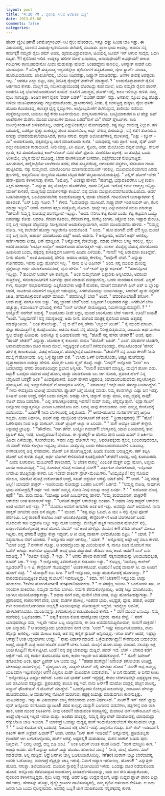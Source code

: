 ```yaml
---
layout: post
title: "4:20 PM ; ರೈಲಿನಲ್ಲಿ ಸಿಗುವ ಅರೆಕಾಲಿಕ ಮಿತ್ರ"
date: 2013-03-08
comments: false
categories: 
---
```



ಫೋರ್ ಟ್ವೆಂಟಿ pm!! ಶಿವಮೊಗ್ಗಇಂಟರ್-ಸಿಟಿ ರೈಲು ಹೊರಡಲು, ಇನ್ನೂ ಹತ್ತು ನಿಮಿಷ ಬಾಕಿ ಇತ್ತು.  ಈ ವಿರಾಮದಲ್ಲಿ, ಬಾಂಬಿನ ವಿಯರ್ಡ್ಕಲ್ಪನೆಯೊಂದು ತಲೆಯಲ್ಲಿ ಮೂಡಿತು.  ಪ್ರಾಣ ಭಯ ಅಂತಲ್ಲ.  ಆದರೂ ನನ್ನ ಕರ್ಮಕ್ಕೆ!! ನಮ್ಮದೇ ರೈಲು ಡಮ್ ಅಂದು,  ಹೃದಯವಿದ್ರಾವಕವಾಗಿ, ಟಿವಿಯಲ್ಲಿ ಜೂಮ್ ಇನ್ ಆಗುವ ಸುದೈವ, ಒದಗಿ ಬಿಟ್ಟರೆ. ?!!  ರೈಲಿನಿಂದ ಇಳಿದೆ.                ಉದ್ದಕ್ಕೂ ಹಳಿಗಳ ಮೇಲೆ ಏನಾದರೂ, ಅನಾಮಧೇಯ!! ಅವಿಧೇಯ!! ಚೀಲದ ಗಂಟುಗಳು ಕಾಣಬಹುದೇನೋ ಎಂದು ಹುಡುಕುತ್ತಾ ಹೋದೆ.   ಅಂತಹದ್ದೇನು ಕಾಣಲಿಲ್ಲ.  ಅಕಸ್ಮಾತ್ ಕಂಡರೆ ಏನು ಮಾಡುವುದು. ? ಏನಿಲ್ಲ!! ಸುತ್ತಮುತ್ತ ಇದ್ದವರೆನ್ನೆಲ್ಲಾ ರೈಲಿನೊಳಗೆ ಹತ್ತಿಸಿಕೊಂಡು, ರೈಲು ಸ್ಟಾರ್ಟ್ ಮಾಡಿಸಿ, ಹೊರಟುಬಿಡೋದು.                ಖಾಲಿಜಾಗದಲ್ಲಿ, ಬಾಂಬು ಸಿಡಿದರೆಷ್ಟು, ಡಿಫ್ಯೂಸ್ ಮಾಡಿದರೆಷ್ಟು. ಜನಗಳ ಜೀವಕ್ಕೆ ಆಪತ್ತಂತು ಇಲ್ಲ.   ' ಆದರೂ ಎಲ್ಲಾ ಬಿಟ್ಟು, ನಮ್ಮ ಶಿಮೊಗ್ಗ ರೈಲನ್ನೇಕೆ ಟಾರ್ಗೆಟ್ ಮಾಡ್ತಾರೆ. ? ' ಅಂದುಕೊಳ್ಳುವಾಗಲೇ ರೈಲಿನ ಆರ್ತನಾದ ಕೇಳಿತು.   ಮೆಲ್ಲಗೆ ಮೈ ನಲುಗಿಸುತ್ತಾಮುಂದಕ್ಕೆ ಹೊರಟದ್ದು ಕಂಡ ಮೇಲೆ, ಅದು ನಮ್ಮದೇ ರೈಲಿನ ಹಾರನ್, ಅಂತೆಣಿಸಿ ಸಿಕ್ಕ ಭೋಗಿಯೊಂದರೊಳಗೆ ತೂರಿದೆ.             ಬಿಸಿಲಿಗೆ ವಿರುದ್ಧದ, ಡೋರ್-ನಲ್ಲಿ, ಕಾಲು ಇಳಿಬಿಟ್ಟು ಕುಳಿತೆ.    ನಮ್ಮ ರೈಲು ಸಾಗುತ್ತಿತ್ತು.  ಅಂಡಿನ ಕೆಳಗೆ ರೈಲಿನ 'ದಡಕ್ ಬಡಕ್' 'ದಬಡಕ್ ದಡಕ್' ಸದ್ದು.    ಆಗತಾನೆ, ಸ್ಕೂಲು ಬಿಟ್ಟ ಹೊತ್ತು.  ಬಿಳಿಯ ಯೂನಿಫಾರಂಗಳನ್ನು ಗಬ್ಬುಮಾಡಿಕೊಂಡು, ಕ್ರಾಸಿಂಗುಗಳಲ್ಲಿ ನಿಂತು, ಕೈ ಬೀಸುತ್ತಿದ್ದ ಮಕ್ಕಳು.            ರೈಲು ಹಳಿಗೇ ಹೊಂದಿ ಕೊಂಡಂತಿದ್ದ, ಕಲಾತ್ಮಕ ಧೈನ್ಯ ಸ್ಲಮ್ಮುಗಳು.  ಅಲ್ಲೊಬ್ಬಮೇಕೆಗೆ ತಲೆಗುದ್ದುವ, ತಾಲೀಮು ನಡೆಸುವ.   ಮತ್ತೆನಾಲ್ಕುಜನರ, ಬಯಲು ಕಟ್ಟೆ ಕೇರಂ ಟೂರ್ನಮೆಂಟು.   ಬೀಳ್ವಸೂರುಗಳಿಗೂ, ಬುಟ್ಟಿಯಾಕಾರದ ಡಿ ಟಿ ಹೆಚ್ಚು ಡಿಷ್ ಆಂಟೆನಾಗಳ ಮೆರಗು.            ಮುರಿದ ಬಾಗಿಲುಗಳ ಮೇಲೂ ಬರೆದ"ನಾಳೆ ಬಾ" ನೇಮ್ ಪ್ಲೇಟುಗಳು.   ಉರಿ ಬಿಸಿಲಲ್ಲಿಸಂಡಾಸಿಗೆ ಕುಳಿತವನೊಬ್ಬ,  ಅರ್ಧಕ್ಕೆ ಎದ್ದುನಿಂತುರೈಲು ಹೋಗುವುದನ್ನೇ,  ಕಷ್ಟ ಪಟ್ಟು ಕಾಯುತ್ತ ನಿಲ್ಲುವ.  ಹಳಿ ಬದಿಯಲ್ಲಿ, ಏತಕ್ಕೋ ಸ್ಕೆಚ್ಚು ಹಾಕುತ್ತಿದ್ದ ಪುಂಡ ಹುಡುಗನೊಬ್ಬ ಅರ್ಧ ಸೇದಿದ್ದ ಬೀಡಿಯನ್ನು, ನನ್ನ ಕಡೆಗೆ ತೋರಿಸುವ.            ನಗುತ್ತಾ ಬೇಡವೆಂದುತಲೆಯಾಡಿಸಿದರೆ, ತಾನೂ ನಗುವ.    ನನ್ನದೇ ಆಲೋಚನೆಗಳಲ್ಲಿ ಮುಳುಗಿದ್ದೆ.  "ಏಕ್ಸು - ಕ್ಯೂಸ್ - ಮಿ" ಅಂದುಕೊಂಡು, ಪಕ್ಕದಲ್ಲೊಬ್ಬ ಜಾಗ ಮಾಡಿಕೊಂಡು ಕುಳಿತ.   ' ಯಾವುದಪ್ಪ ಇದು ಪ್ರಾಣಿ' ಅಂತ, ಸೈಡ್ ವೀವ್ ನಲ್ಲೇ ನಖಶಿಕಾಂತ ಗುರಾಯಿಸಿದೆ.             ನೀಲಿ ಜೀನ್ಸು, ಟೀ-ಷರ್ಟು, ಸ್ವೆಟರು, ಅದರ ಮೇಲೊಂದು ದಪ್ಪನೆ ಜಾಕೆಟ್ಟು.  ರೇಬನ್ ಗ್ಲಾಸು, ಕಿವಿ ತುಂಬಿಕೊಂಡಿದ್ದ ಕಾಲ್-ಸೆಂಟರ್ ನವರ ಹೆಡ್ ಫೋನು.   ಸಂಜೆಬಿಸಿಲ ಝಳಕ್ಕೆ. ನಾ ತೊಟ್ಟಿದ್ದ ಒಂದು ಅಂಗಿಯೇ, ಬೆನ್ನಿನ ಮೇಲೆ ಮೂಡಿದ್ದ.  ಬೆವರ ಹನಿಗಳೊಂದಿಗೆ ಲೀನವಾಗಿ, ಬಿಚ್ಚೆಸೆಯುಂತೆ ರೋಧಿಸುತ್ತಿದೆ.             ಹೀಗಿರುವಾಗ, ಹಣ್ಣಿಗಿಟ್ಟಿರೋ ಬಾಳೆಕಾಯಿ ತರಹ, ದೇಹ ಸುತ್ತಿವರೆದಿದ್ದ, ಆಗಂತುಕನ ವಸ್ತ್ರಗಳು, ಸಹಜವಾಗಿ ಗಾಬರಿ ಹುಟ್ಟಿಸಿದವು.  ನಕ್ಕು ಸುಮ್ಮನಾದೆ.   ಯಾರೊಂದಿಗೂ ಮಾತನಾಡುವಮೂಡ್ ಇರಲಿಲ್ಲ.   ಮುಖಾಮುಖಿಯಾಗುವ ಎರಡು ಕ್ಷಣಗಳಲ್ಲಿ, ಆಪ್ತವೆನಿಸುವ ನುಣ್ಣನೆಯ ದೂರದ ಬೆಟ್ಟದ ಕಡೆಗೆ ತನ್ಮಯನಾಗಿನೋಡುತ್ತಿದ್ದೆ.                 " ಎಲ್ಲಿಗ್ ಹೋಗ್-ಬೇಕು " ಹೆಡ್-ಫೋನು ಕೆಳಗಿಳಿಸುತ್ತಾ ಕೇಳಿದ.   "ಶಿಮೊಗ್ಗ. " ಅಂತಷ್ಟೇ ಹೇಳಿದೆ.  "ಹಂಗಾದ್ರೆ, ಭದ್ರಾವತಿವರೆಗೂ ಒಳ್ಳೆ ಕಂಪನಿ ಸಿಕ್ಕಿದ ಹಂಗಾಯ್ತು. " ಎನ್ನುತ್ತಾ ತನ್ನ ಮೊಬೈಲು ಹೊರಗೆಳೆದು, ಹಾಡು ನಿಲ್ಲಿಸಿದ.             ಇದೊಳ್ಳೆ ಕರ್ಮ ಆಯ್ತಲ್ಲ ಅನ್ನಿಸ್ತು.  ಮಾತಿಗೆ ಕುಳಿತರೆ, ಮುತ್ತಿನಂಥ ಮಾತುಗಳಿಗಷ್ಟೇ ಕಾಯದೆ, ಸಪ್ಪೆ ಮಾತು ಮುಪ್ಪಾಗುವವರೆಗೂಹರಟಬಹುದು.   ಆದರೆ ಒಂಟಿಯಾಗಿದ್ದಾಗ, ಒಂಟಿಯಾಗಿರಬೇಕು ಅಂದುಕೊಂಡಿದ್ದಾಗ, ಮಾತು ಬೇಡಿದರೆ. ಗಂಟಲೊಳಗೆ ಬಲಾತ್ಕಾರವಾಗಿ ಕೈ ಹಾಕಿದಂತೆ.        "ಏನ್ ಓದ್ತಾ ಇದೀರ. ? "  ಕೇಳಿದ.     "ಓದೋದೆಲ್ಲಾ ಮುಗಿದಿದೆ.  ಸಾಫ್ಟು ವೇರ್ ಇಂಜಿನಿಯರ್ ಆಗಿ, ಕೆಲಸ ಮಾಡ್ತಾ ಇದ್ದೀನಿ" ಅಂದೆ.   ಹಾಗಂದ ತಕ್ಷಣ ಮತ್ತೊಮ್ಮೆ ನೋಡಿದ.  ಛಾನ್ಸೇ ಇಲ್ಲ ಎನ್ನುವವನಂತೆ ಮುಖ ಮಾಡುತ್ತಾ "ಹೌದಾ!! ನಿಮ್ಮನ್ನ ನೋಡುದ್ರೆ ಹಂಗನ್ಸೋದೆ ಇಲ್ವಲ್ಲಾ. "ಅಂದ.            ನನಗೂ ಕೆಟ್ಟ ಕೋಪ ಬಂತು.  ಕೆಟ್ಟ ಕೆಟ್ಟದಾಗಿ ಬಯ್ದು ಬಿಡುವಷ್ಟು ಕೋಪ.  ಆದರೂ.   ಕೆದರಿದ ಕೂದಲು, ಕೆರೆಯದ ಗಡ್ಡ, ಕಂಗೆಟ್ಟ ಕಂಗಳು, ಕಿತ್ತೋದ ಕಂಠ.   ಇಷ್ಟಾದ ಮೇಲೂ, ನನ್ನ ಬಗ್ಗೆ ಇದಕ್ಕಿಂತ ಹೆಚ್ಚಿನದನ್ನು ನಿರೀಕ್ಷಿಸಲಾರೆ ಅಂದುಕೊಳ್ಳುವಾಗಲೇ, ಅವನೇ ಮುಂದುವರೆದು ಹೇಳಿದ.  -          "ನಿಮ್ಮನ್ನ ನೋಡಿ, ಇನ್ನ ಕಾಲೇಜಿಗೆ ಹೋಗ್ತಾ ಇದ್ದೀರೇನೊ ಅಂದುಕೊಂಡೆ. " ಅಂದ.   " ಹೋ ಹಂಗಾ!! ಛೇ!! ಛೆ!! ಸ್ವಲ್ಪ ಮುಂಚೆ ನನ್ನ ಬಗ್ಗೆ ನಾನೇ, ಅಪಾರ್ಥ ಮಾಡಿಕೊಂಡು ಬಿಟ್ಟೆ" ಅಂದೆ.    ಅದೇನು. ? ಅನ್ನೋದು, ಅವನಿಗೆ ಅರ್ಥ ಆಗಲಿಲ್ಲ.            ಕರ್ಟೆಸಿಗಾದರು ನೀವೂ, ಏನ್ ಮಾಡ್ತಿದಿರ. ?   ಅನ್ನೋದನ್ನ ಕೇಳಬೇಕಿತ್ತು.   ಮಾತು ಬೆಳೆಸಲು ಆಸಕ್ತಿ ಇರಲಿಲ್ಲ.   ರೈಲು ಅದರ ಪಾಡಿಗದು 'ಲಬ್ಬೋ ಲಬ್ಬೋ' ಅಂದುಕೊಂಡು ಹೋಗುತ್ತಲೇ ಇತ್ತು.   ಬುರ್ಕಾ ತೊಟ್ಟಿದ್ದ ವಯಸ್ಕ ಹೆಂಗಸೊಂದು ಹಿಂದಿನಿಂದ ಬಂದು, ಪಕ್ಕದಲ್ಲಿ ಕುಳಿತಿದ್ದವನ ಜರ್ಕೀನು ಹಿಡಿದು ಎಳೆಯಿತು.   " ನಾನು!! ಇಲ್ಲಿ ಆರಾಮಾಗಿ ಕೂತಿದ್ದೇನೆ.  ನೀನು ಹೋಗು " ಅಂತ ಹಿಂದಿಯಲ್ಲಿ ಹೇಳಿದ.   ಆದರೂ ಆವಮ್ಮ ಕೇಳಲಿಲ್ಲ.   "ಆವೋ!! ಬೇಟೆ.  "   ಎನ್ನುತ್ತಾ ಗೋಗರೆದರು.   ಇವನು ಎದ್ದು ಹೋಗಲೇ ಇಲ್ಲ.   " ನಾನು ಐ ಟಿ ಆಫೀಸರ್ " ಅಂದ.            ನನ್ನ ಮುಖದ ಮೇಲಿದ್ದ ಪ್ರಶ್ನೆಯನ್ನು ಅರ್ಥ ಮಾಡಿಕೊಂಡವನಂತೆ, ಪುನಃ ಹೇಳಿದ  " ಇನ್-ಕಮ್ ಟ್ಯಾಕ್ಸು ಆಫೀಸರ್. "  "ಹಂಗನ್ಸೋದೆ ಇಲ್ವಲ್ಲಾ. ? ತುಂಬಾನೆ ಸಿಂಪಲ್ ಆಗಿ ಕಾಣಿಸ್ತೀರಿ.  " ಅಂತ ಸುಮ್ಮನೆಜಾಕ್ ಎತ್ತಬೇಕು ಅನ್ನಿಸಿದರೂ, ಅದರಿಂದ ಸುತ್ತಿಕೊಳ್ವ, ಸಮಜಾಯಿಷಿಗಳಿಗೆ ಕಿವಿಗಳನ್ನು ಧಾನ ಮಾಡುವ ಮನಸ್ಸಾಗಲಿಲ್ಲ.            ಒಂದು ಮಂದಹಾಸ ಬೀರಿದೆ.     ಫಿಲ್ಲರ್ ಗಳು, ಸುಧೀರ್ಘ ಸಂಭಾಷಣೆಯನ್ನು ಎತ್ತಿಕೊಡಬೇಕು ಅಷ್ಟೇ!! ಹೊರತು, ಮಾತಿಗೆ ಮಾತುಗಳೇ ಫಿಲ್ ಅಪ್ ದಿ ಬ್ಲಾಂಕ್ಸು ಆದರೆ, ನಾಟಕೀಯ ನುಡಿಗಳಿಗೆ ಅಸ್ತಿತ್ವವೇ ಇರುವುದಿಲ್ಲ.         ಸಿಗರೇಟೊಂದನ್ನು ಬಾಯಿಗಿಡುತ್ತಾ, ಸಿಗರೇಟ್ ಪ್ಯಾಕು ನನ್ನೆಡೆಗೆ ಚಾಚಿ, ತೆಗೆದುಕೊಳ್ಳುವಂತೆ ಆಫರ್ ಮಾಡಿದ.   " ಪರವಾಗಿಲ್ಲ!! ಬೇಡ " ಅಂದೆ.   " ಹೆದರಿಕೋಬೇಡಿ!! ತಗೋಳಿ. "  ಅಂದ ಮತ್ತೆ.   ನನಗೂ ಉರಿ ಬಿತ್ತು.  "ನನ್ನ ಬ್ರಾಂಡ್ ಬೇರೆ"ಅಂದೆ.         ಬಡ್ಡಿಮಗ!! ಅಧಿಕಾರದ ಗತ್ತು.   ಸಿಗರೇಟಿಗೆ ಬೆಂಕಿ ಹಚ್ಚುತ್ತಾ, ಕಮಾಂಡಿಂಗ್ ಧನಿಯಲ್ಲಿ ಕೇಳಿದ  "ನಾನ್ ಸಿಗರೇಟ್ ಸೇದೋದ್ರಿಂದ, ನಿಮಗೇನಾದ್ರುಸಮಸ್ಯೇ!!. ? " " ಅಯ್ಯೋ!! ನನಗೇನ್ ಸಮಸ್ಯೆ. ? ಊದೋರು ನೀವೇ ಆದ್ರು, ಮುಂದೆ ಬಾರಿಸೋರು ಬೇರೆ ಇರ್ತಾರೆ.  ಊದಿ!! ಊದಿ!! "ಅಂದೆ.         "ಬಡ್ಡಿಮಗನೆ!! ನನ್ನ ಸಮಸ್ಯೆಅಂದ್ರೆ, ಅದು ನೀನೆ.  ಹಾಗಂದ ಮಾತ್ರಕ್ಕೆ ರೈಲಿನಿಂದ ಜಿಗಿದು ಆತ್ಮಹತ್ಯೆ ಮಾಡ್ಕೋತೀಯ. " ಅಂತ ಕೇಳಬೇಕಿತ್ತು.     " ಬೈ ದ ವೆ!! ನನ್ನ ಹೆಸರು 'ಅಬ್ದುಲ್ ಖದಿರ್'. " ಕೈ ಮುಂದೆ ಮಾಡಿದ.   ಹಲ್ಲು ಕಿರಿಯುತ್ತಾ!! ಕೈ ಕೊಟ್ಟೆನಾದರೂ,      ಆತನೂ ಕೂಡ.  ನನ್ನ ಹೆಸರನ್ನು ನಿರೀಕ್ಷಿಸುತ್ತಿರುವನು, ಎಂಬುದು ಅರ್ಥವಾಗಲು ಸ್ವಲ್ಪ ಹೊತ್ತೇ ಹಿಡಿಯಿತು.     ಅವನಿನ್ನೂ ಕೈ ಹಿಡಿದುಕೊಂಡೇ ಇದ್ದ.   "ಹೋ!! ನನ್ನ ಹೆಸರು ಚೇತನ್!!" ಅಂದೆ.   ಪುನಃ.  "ಹಾಯ್ ಚೇತನ್" ಎನ್ನುತ್ತಾ. ಜೋರಾಗಿ ಕೈ ಕುಲುಕಿದ.        ನಾನೂ "ಹಲೋ!! ಖದಿರ್. "   ಎಂದೆ.   ಮಾತುಗಳ ಜೊತೆಗೇ, ಅನಾಮಧೇಯರಾಗಿ ದೂರ ಸಾಗಿದ ಮೇಲೆ, ಇದ್ದಕ್ಕಿದ್ದಂತೆ ಏನೋ!! ಕಳೆದುಕೊಂಡದ್ದು, ನೆನಪಿಸಿಕೊಂಡಂತೆ 'ಹೆಸರು' ಹೇಳಿ ಕೈ ಕುಲುಕುವುದು, ವಿಚಿತ್ರ ಅನಿಸುತ್ತದೆ.   ಹೆಸರಲ್ಲೇನೈತೆ ಬದನೇಕಾಯಿ.           "ಚೇತನ್!! ನನ್ನ ಮಾತು ಕೇಳು!! ನೀನು ದುಬೈ ಗೆ ಹೋಗಿಬಿಡು.   ಅಲ್ಲಿ ಒಳ್ಳೆ ಫ್ಯೂಚರ್ ಐತೆ.  " ಉಸಿರು ಒಳಗೆ ಎಳೆದುಕೊಂಡು, ಅಷ್ಟೂ ಹೊಗೆಯನ್ನು ವೃತ್ತಾಕಾರವಾಗಿ ಬಿಡುತ್ತಾ ಹೇಳಿದ.   ಸುಮ್ಮನೇ ಒಂದು ಸ್ಮೈಲ್ ಕೊಟ್ಟೆ.  ಅಷ್ಟೇ.  'ನೀವು!!' ಅನ್ನೋದು 'ನೀನು' ಆಗಿ ಬದಲಾದದ್ದು ಹೆಸರು ಹಂಚಿಕೊಂಡಿದ್ದರ ಪ್ರಭಾವ ಅನ್ನಿಸಿತು.    "ನಾನು!! ತಮಾಷೆಗೆ ಮಾಡ್ತಿಲ್ಲ.  ದುಬೈಗೆ ಹೋಗಿ ಬಿಡು.        ಜಸ್ಟು!! ಒಂದೈದು ವರ್ಷದ ಮಟ್ಗೆ ಹೋಗಿ, ದುಡ್ಡು ಮಾಡಿಕೊಂಡು ಬಾ.   ಆಗ ನೋಡು, ಪ್ರಪಂಚ ಹೆಂಗ್ ನಿನ್ನ ಬೆನ್ನಹಿಂದೆ ಬರತ್ತೆ!! ಅಂತ "   ಹಿಂದಕ್ಕೆತಿರುಗಿದೆ. ಖದಿರ್ ಹೇಳಿದ ಆಪ್ರಪಂಚ, ಯಾವುದಿರಬಹುದೆಂದು ಕಲ್ಪಿಸಿಕೊಳ್ಳಲು ಪ್ರಯತ್ನಿಸಿದೆ.      ನನ್ನ ಇಮ್ಯಾಜಿನೇಷನ್ ಗೆ ಯಾವುದೂ ಸಿಗಲಿಲ್ಲ.    " ಪರವಾಗಿಲ್ಲ!! ಇಲ್ಲೇ ನಾನು ಈಗಹ್ಯಾಪಿಯಾಗಿದ್ದೇನೆ.  "   " ನೀನು ಈವತ್ತಿಂದು ಯೋಚ್ನೆ ಮಾಡಬೇಡ. ಫ್ಯೂಚರ್ ಬಗ್ಗೆ ಯೋಚ್ನೆ ಮಾಡು.   ನಿಮ್ಮ ಕೆಲಸಗಳೆಲ್ಲಾ ಎಷ್ಟು ದಿನ ಇರತ್ತೆ.  ರಿಸಿಷನ್ ಬಂತು ಅಂದ್ರೆ, ರಸ್ತೆಗೆ ಬಂದು ಬೀಳ್ತೀರ.        ಆದಷ್ಟು ಬೇಗ, ಚನ್ನಾಗ್ ದುಡ್ಡು ಮಾಡಿ, ನಮ್ಮ ಲೈಫನ್ನ ನಾವು!! ಸೆಟಲ್ ಮಾಡಿ ಬಿಡಬೇಕು.  "  ಎಲ್ಲಿ ತಗಲಾಕ್ಕೋಂಡನಪ್ಪ ಇವನು!! ಸುಮ್ ಸುಮ್ನೆ, ಟೆನ್ಷನ್ಕೊಡ್ತಾನೆ.   'ಲೈಫು ಸೆಟಲ್' ಅನ್ನೋದು ಅಧ್ಯಾತ್ಮವನ್ನೂ ಮೀರಿದ ಒಂದುಜೋಡಿ ಪದ.        ಅದನ್ನ ನಾವು ಕೆಣಕಬಾರದು.  ಅದು ನಮ್ಮನ್ನ ಕೆಣಕೊದಕ್ಕೆ ಬಿಡಬಾರದು.    " ಖದಿರ್!! ನೀವು ಬೆಂಗಳೂರಲ್ಲಿ ಎಲ್ಲಿರೋದು. ?" ಆಗದ-ಹೋಗದ ಸಂಗತಿಗಳಿಗೆ ಹಗ್ಗ ಜಗ್ಗಾಟ ಸಲ್ಲದು.  ಎಂದು ನಿರ್ಧರಿಸಿ, ಖದಿರ್ ನನ್ನು ದುಬೈನಿಂದ ಬೆಂಗಳೂರಿಗೆ ಕರೆ ತಂದೆ.        " ಶ್ರೀರಾಂಪುರದಲ್ಲಿ !!"  "ಹೋ!! ಓಕಳೀಪುರಂ ನಿಂದ ಜಸ್ಟು ವಾಕಬಲ್.  ಸಖತ್ ಟ್ರಾಫಿಕ್ ಆಲ್ವಾ ಆ ಏರಿಯಾ. "   " ಹಾ!! ಅಯ್ಯೋ ಯಾಕ್ ಕೇಳ್ತೀರ.  ಸಿಕ್ಕಾಪಟ್ಟೆ ಟ್ರಾಫಿಕ್ಕು. "  "ಹೌದೌದು.  "ರಾಗ ತೆಗೆದೆ.       ಅಯ್ಯೋ ಗಮಾಡ್!! ಬೆಂಗ್ಳೂರಲ್ಲಿ ಯಾವ ಏರಿಯಾದಲ್ಲಿ ತಾನೆ, ಟ್ರಾಫಿಕ್ ಕಮ್ಮಿ ಇರತ್ತೆ.    ಲಾಂಗ್ಸೈಲೆಂಟು!! ಸೈಲೆಂಟು.   ಈ ಗ್ಯಾಪಲ್ಲಿ!! ಆ ಹೆಂಗಸು ಪುನಃ ಬಂದು ಖದಿರ್ ನ ಜರ್ಕೀನು ಹಿಡಿದು ಎಳೆಯುತ್ತಾ, ಗೋಗರೆಯಿತು.   ಇವನು ಎದ್ದು ಹೋಗಲೇ ಇಲ್ಲ.   ಅಪರೂಪಕ್ಕೆಂದು ರೈಲಲ್ಲಿ ಬಂದಿರುವುದೆಂದೂ, ಈ ಮಜ!! ಕಳೆದು ಕೊಳ್ಳಲು ಇಷ್ಟವಿಲ್ಲ ವೆಂದೂ.  ಮತ್ತೊಮ್ಮೆ ಬಂದು ಕರೆಯಬಾರದೆಂದೂಹೇಳಿ ಓಡಿಸಿಬಿಟ್ಟ.   ನನಗಂತೂನನ್ನ ಅಜ್ಜಿ ನೆನಪಾದಳು.   ಡೋರ್ ಬಳಿ ಹೋಗುತ್ತಿದ್ದಂತೆ, ಹಿಡಿದು ಕೊಂಡು ಬರುತ್ತಿದ್ದಳು.   ಕಣ್ ತಪ್ಪಿಸಿ ಡೋರ್ ಬಳಿ ಕುಳಿತು ಬಿಟ್ಟರೆ, ಅರ್ಧ ಭೋಗಿಗೆ ಕೇಳಿಸುವಂತೆ ಕೂತಲ್ಲಿಂದಲೇ"ಚೇತನ!! ಬಾರಪ್ಪ.  ಅಲ್ಲಿ ಕೂರಬಾರದು. " ಎಂದು ಕೂಗುವಳು.   ಮುಜುಗರ!! ತಾಳಲಾರದೆ, 'ಆ ಚೇತನ ನಾನಲ್ಲ' ಎಂಬಂತೆ ಮೆತ್ತಗೆ ಎದ್ದು ಹೋಗಿ, ಅಜ್ಜಿಯ ಬಾಯಿ ಅದುಮುತ್ತಿದ್ದೆ.     " ನಿನ್ನ ನೋಡುದ್ರೆ ಹೊಟ್ಟೆ ಉರಿಯತ್ತೆ ನನಗೆ!! " ಎತ್ಲಾಗೋ ನೋಡಿಕೊಂಡು, ಇನ್ನೊಂದು ಸಿಗರೇಟು ಹೊತ್ತಿಸುತ್ತಾ ಕೇಳಿದ.   ಬರಿ ಇಂತವೇ ಶಾಕಿಂಗ್ ಸ್ಟೇಟ್-ಮೆಂಟುಗಳು.   "ಅಯ್ಯಯ್ಯೋ!! ನನ್ನ ನೋಡಿದ ಮೇಲೂ, ಯಾರೋ ಹೊಟ್ಟೆ ಉರ್ಕೋತಾರೆ ಅಂದ್ರೆ, ಸಖತ್ ಆಶ್ಚರ್ಯ ಆಗತ್ತೆ.  ಯಾಕೆ ಹೇಳಿ. ?"       ಅಂದೆ.   " ನಿನ್ನ ಮಾತ್ರ ಅಲ್ಲ!! ಯಾವುದೇ ಡಾಕ್ಟರ್ - ಇಂಜಿನಿಯರು ನೋಡುದ್ರು ಒಂತರಾ ಜಲಸ್!! ಬರ್ತದೆ.  "  "ನಿಮ್ಮನ್ನ ನೋಡಿ, ನಾವುಗಳು ಭಯ ಪಡೋದ್ರಲ್ಲಿ!! ಅರ್ಥ ಇದೆ.  ಆದರೆ ನಮ್ಮನ್ನ ನೋಡಿ ನೀವು ಜಲಸ್ಸು ಅಂದ್ರೆ ಏನರ್ಥ. ? "      " ಅದೊಂದು ದೊಡ್ಡ ಕಥೆ!!"  "ಹಾ.  ಶುರು ಮಾಡಿ. "ಯಾಕಿಷ್ಟು ಪೀಠಿಕೆ ಎಂಬರ್ಥದಲ್ಲಿ ಹೇಳಿದೆ.   "ನಮ್ಮ ತಂದೆಯವರಿಗೆ, ಡಾಕ್ಟರ್!! ಆಗಬೇಕು ಅಂತ ತುಂಬಾಆಸೆ ಇತ್ತು. "  "ಅವರಿಗೆ ಡಾಕ್ಟರ್ ಆಗಬೇಕಿತ್ತು ಅಂತಾನ. ? ಅಥವಾ ನೀವು ಡಾಕ್ಟರ್ ಆಗಬೇಕು ಅಂತ ಅವರಿಗೆ ಆಸೆ ಇತ್ತಾ. ? "  "ಮೊದಲು ಅವರಿಗೆ ಆಗಬೇಕು ಅಂತ ಆಸೆ ಇತ್ತು.  ಅವರದ್ದು ಮಿಸ್ ಆದಮೇಲೆ.  ನಾನು ಡಾಕ್ಟರ್ ಆಗಬೇಕು ಅಂತ ಆಸೆ ಪಟ್ಟರು.  "    " ಮುಂದೆ. "  "ಕಷ್ಟ ಪಟ್ಟು ಓದಿದೆ.  ಪಿ ಯು ಸಿ ನಲ್ಲಿ ನೈಂಟಿ ಫೋರ್ ಪರ್ಸೆಂಟು.  ಒಳ್ಳೆ ರಾಂಕು!! ಕಾಲೇಜು ಸೀಟ್ ಆರಿಸಿಕೊಳ್ಳೋದಕ್ಕೆ, ಕೌನ್ಸೆಲಿಂಗ್-ಗೆ ಅಂತ ಬೆಂಗಳೂರಿಗೆ ಬಂದೆ.  ಮೊದಲನೇ ಸಾರಿ ಭದ್ರಾವತಿ ಬಿಟ್ಟು ಇಷ್ಟು ದೂರ ಬಂದದ್ದು.   ಮೆಜೆಸ್ಟಿಕ್ ಹತ್ತಿರ ಇಂಡಿಯಾನ ಹೋಟೆಲ್ ನಲ್ಲಿ, ರಾತ್ರಿಉಳಿದುಕೊಳ್ಳೋದಕ್ಕೆ ಅಂತ ಹೋದೆ.   ರೂಮ್ ಇದೆ ಅಂತ ಹೇಳಿದ್ರು.  ರೂಮಿನ ಕೀ!! ತೆಗೆದು ಟೇಬಲ್ ಮೇಲೂ ಇಟ್ಟರು.   ನನ್ನ ಹೆಸರು!! ಅಡ್ರೆಸ್ಸು ಕೇಳ್ತಾ ಇದ್ದಂಗೆ, ಆ ಕೀ ಯನ್ನ ವಾಪಾಸ್ ಎಳೆದುಕೊಂಡು ಬಿಟ್ರು.    "  " ಯಾಕೆ. ? " ಸತ್ಯವಾಗಲೂ ನನಗೆ ಯಾಕದು. ? ಅನ್ನೋದು ಅರ್ಥ ಆಗಲಿಲ್ಲ.  ' ಯಾಕೆ. ? ' ಅನ್ನೋದನ್ನ ಅಷ್ಟೇ  ಆಸ್ಥೆ ವಹಿಸಿ ಕೇಳಿದೆ.    "ಯಾಕೆ ಅಂದ್ರೆ. ? ನನಗೇನ್ ಗೊತ್ತು.   ಆ ತರಹದ್ದೊಂದು ಹ್ಯುಮಿಲಿಯೇಷನ್ ಗೆ, ನಾನೂ ಕೂಡ ಮೊದಲನೆ ಸಾರಿ ಓಪನ್ ಆಗಿದ್ದು.   ಅದೇನೋ ಭದ್ರಾವತಿ!! ಅಂದ್ರೆ ಭಯ ಪಡ್ತಾರಂತೆ.  ರೌಡಿಸಂ ಜಾಸ್ತಿ ಅಂತೆ.  ಆದರೆ!! ನಾನ್ ಏನು ಮಾಡಿದ್ದೆ. ? "   "ರೂಮ್ ಕೊಟ್ರಾ. ? ಇಲ್ವಾ. ? " ಅವನು ಹೇಳಿದ ಕಾರಣದ!! ಸತ್ಯಸಂಧತೆಯನ್ನು ಅರಿಯುವುದಕ್ಕಿಂತ, ರೂಮ್ ಸಿಕ್ತಾ. ? ಇಲ್ವಾ. ? ಅನ್ನೋದನ್ನ ತಿಳಿದುಕೊಳ್ಳುವ ಕುತೂಹಲ ಇತ್ತು.   " ಕೊಡ್ಲಿಲ್ಲ.   'ನಾನೊಬ್ಬ ಕಾಲೇಜ್ ಸ್ಟೂಡೆಂಟ್!! ಸಿ ಇ ಟಿ, ಕೌನ್ಸೆಲಿಂಗ್ ಗೆಬಂದಿದ್ದೇನೆ ' ಅಂತಕೇಳಿಕೊಂಡೆ.   ಊಹುಂ!! ಅದಕ್ಕೆ ವಾಪಾಸ್ ಸೀ. ದಾ ಊರಿಗೆ ಹೋಗ್ ಬಿಟ್ಟೆ.  "  " ಯೋಪ್ಪಾ!! ಊ. ರಿಗಾ. ? ರೀ!! ಇನ್ನೊಂದು, ಲಾಡ್ಜು ಹುಡುಕೋದಕ್ಕೆ ಹೋಗದಲ್ವಾ. ? " ನಾನಂದುಕೊಂಡಿದ್ದಕ್ಕಿಂತ ದೊಡ್ಡ ಗುಬಾಲ್!! ಇವನುಅನ್ನಿಸ್ತು.   " ಕಮಾ. ನ್!! ಚೇತನ್!! ಇನ್ನೊಂದು ಲಾಡ್ಜು ಹುಡುಕಲಾ. ?ಕಳೆದು ಹೋಗಿರೋself respectಹುಡುಕಲಾ. ? "   ಆ ತರದ್ದೆಲ್ಲ ಇದಿಯ. ? ಒಂದೊಂದು ಸಾರಿ, ಕೀ ಸರಿಯಾಗಿ ಹಾಕಿದರೂ, ನಮ್ಮದೇ ಮನೆಯ ಬಾಗಿಲು.  ನಮಗೇ ತೆರೆದುಕೊಳ್ಳೋದಿಲ್ಲ.  ಅದಕ್ಕೆ ಸಿಟ್ಟು ಮಾಡಿಕೊಂಡು, ಬಾಗಿಲು ಮುರಿಯೋದಕ್ಕಾಗುತ್ತಾ.  ? ಅಥವಾ ನನಗೆ ನಮ್ಮ ಮನೇನೆ ಬೇಡ ಅಂತ, ಬಿಟ್ಟು ಹೋಗೋದಕ್ಕಾಗುತ್ತಾ. ? ಪ್ರಪಂಚದಲ್ಲಿ ಕರಿಕುರಿಗಳಿಗೆ ದೇಶ, ಭಾಷೆ, ಮತಗಳ ಹಂಗಿಲ್ಲ.   ಇಂತವರ ಭಯ, ಅಭದ್ರತೆ, ದ್ವೇಷ, ಹತಾಶೆ, ಅಂಧತೆ ಗಳು ಕಲಸುಮೇಲೋಗರವಾಗಿ ಅಲ್ಲಲ್ಲಿ!! ಸಿಡಿಯುವುದನ್ನು ನೋಡುತ್ತಲೇ ಇದ್ದೇವೆ.  ಇದನ್ನೆಲ್ಲಾ ಅವನಿಗೆ, ಹೇಳಬೇಕೆನಿಸಿದರೂ.  ಮುಂದಿನದ್ದನ್ನು ತಿಳಿದುಕೊಳ್ಳುವ ಕುತೂಹಲದಿಂದ ಕೇಳಿದೆ. -   " ಸರಿ!! ಮುಂದೆ ಏನಾಯ್ತು. ನಿಮ್ಮ ಮನೆಯಲ್ಲಿ ಒಪ್ಪಿಕೊಂಡರಾ.  "   " ಅಪ್ಪ!! ತುಂಬಾ ಕೋಪ ಮಾಡ್ಕೊಂಡು ಬೈದರು.  ನಾನೂ ಕೇಳ್ದೆ.  -' ನನಗೆ ಯಾವುದರಲ್ಲೂ ಸಮ, ಇಲ್ಲದೇ ಇರೋ ಒಬ್ಬ ಲಾಡ್ಜಿನವನು,  ಈ ರೀತಿ ಅವಮಾನಿಸುತ್ತಿರೋವಾಗ, ನಾನು!! ಡಾಕ್ಟರು!! ಆಗಿ ಏನ್ಮಾಡಲಿ. ? ಆ ತರಹದ್ದೊಂದು ಭಂಡಜೀವನ ನನಗೆ ಬೇಡ. 'ಅಂದೆ ".   ಇಷ್ಟು ಸಮರ್ಥಿಸಿಕೊಂಡರೂ, ನಾನು ಕನ್ವೀನ್ಸು ಆಗಲಿಲ್ಲ.   ಇದರ ಮೇಲೂ ಕೂಡ, ಆತ ನನ್ನ ಕಣ್ಣಿಗೆ ಸ್ಟುಪಿಡ್ ಅನ್ನಿಸುತ್ತಿದ್ದ.  ಇಗೋ ಹರ್ಟ್ ಆದರೆ, ಇಷ್ಟೆಲ್ಲಾ ಆಗತ್ತಾ!! ಅಂತ ಆಶ್ಚರ್ಯಾನು ಆಯ್ತು.   " ನಾನು ನಿರ್ಧಾರ ಮಾಡಿದೆ.  ಒಳ್ಳೆಯವರಾಗಿದ್ದು!! ಗೌರವದಿಂದ ಬದುಕಬೇಕು ಅಂದ್ರೆ, ದುಡ್ಡು!! ಮತ್ತೆ ಅದರ ಜೊತೆಗೆ ಪವರ್!! ಬೇಕು.   ಓದಿದೆ.  ದುಬೈಗೆ ಹೋಗಿ ದುಡ್ಡು ಮಾಡಿದೆ.  ನಲವತ್ತು ಲಕ್ಷ ಲಂಚ ಕೊಟ್ಟು!! ಕೆಲಸ ಗಿಟ್ಟಿಸಿದೆ.    ಟುಡೆ!! ನನ್ನ ಹತ್ರ ಬೇಕಾದಷ್ಟು ದುಡ್ಡಿದೆ. ಪವರ್ ಇದೆ.  ಬೇಕ್ - ಬೇಕಾದ ಕಡೆಗೆ ಆಕ್ಸೆಸ್ ಇದೆ.  ನನ್ನ ಕಾರ್ಡು ತೋರಿಸಿದರೂ ಸಾಕು, ಕಾರಣ ಇಲ್ಲದೇ ಜನ ಹೆದರಿಕೊಳ್ತಾರೆ.  "  " ಸೋ!! ರಿವೇಂಜ್ ತಗೋಬೇಕು ಅಂತ, ಫುಲ್ ಪ್ರಿಪೇರ್ ಆಗಿ ಬಂದು ಬಿಟ್ರಿ. "     "ಹಹಹ ಹಂಗೆಲ್ಲಾ!! ರಿವೇಂಜ್ ತಗೋಬೇಕು ಅಂತಿದ್ರೆ, ಬೇಕಾದಷ್ಟು ದಾರಿಗಳಿದ್ದವು.  " ವ್ಯಂಗ್ಯವಾಗಿ ನಕ್ಕ.   ಮತ್ತದೇ ಟೋನ್ ನಲ್ಲಿ ಹೇಳುತ್ತಾ ಹೋದ " ನನಗೆ!! ಅಪ್ಪ ಅಮ್ಮನ್ನ ಖುಷಿಯಾಗಿ ಇಟ್ಟುಕೊಳ್ಳೋ ಆಸೆ!! ಎಲ್ಲರೂ ಖುಷ್ ಖುಷಿಯಾಗಿ ಬದುಕಬೇಕು.   ' ಆ ದಿನ ದುಡಿದರೆ, ಆ ದಿನದ ಊಟ ' ಅನ್ನೋಪರಿಸ್ತಿತಿ ಎಷ್ಟೋ ಕಡೆಇದೆ.  ಒಂದು ದಿನ ಭಾರತ್ ಬಂದ್ ಇದ್ದದ್ದಕ್ಕೆ, ಕೇವಲ ಬೆಂಗಳೂರಲ್ಲೇ ಎಪ್ಪತ್ತಕ್ಕಿಂತ ಜಾಸ್ತಿ ಜನ ಹಸಿವಿನಿಂದ ಸತ್ತೋದ್ರು.  ಪ್ರಪಂಚದಲ್ಲಿ ತುಂಬಾ ಕಷ್ಟ ಇದೆ.  ನಾನು ಅರ್ನ್!! ಮಾಡೋ ದುಡ್ಡಲ್ಲಿ ಹೆಚ್ಚಿನ ಪಾಲನ್ನ, ಸಲ್ಮಾನ್ ಫೌಂಡೇಷನ್ ಗೆ ಡೊನೇಟ್ ಮಾಡ್ತೇನೆ.  "  ಒಂದಕ್ಕೊಂದು ಲಿಂಕಿಲ್ಲದ ಸಾಲುಗಳನ್ನು, ಲಂಬವಾಗಿ ಹೇಳುತ್ತಾ ಹೋದನಾದರೂ, ಆ ಮಾತುಗಳಲ್ಲಿ ನೋವಿಗೆ ಮರುಗುವ, ಕಷ್ಟಕ್ಕೆ ರಿಯಾಕ್ಟು ಮಾಡುವಗುಣ ಕಾಣಿಸುತ್ತಿತ್ತು.  ಖುಷಿಯಾಯ್ತು.   ಇನ್ನು ಈ ವಿಷಯವಾಗಿ ಜಾಸ್ತಿ ಕೆದಕಬಾರದು ಎಂದು ನಿರ್ಧರಿಸಿದೆ.     " ಖದಿರ್!! ಇನ್-ಕಮ್ ಟ್ಯಾಕ್ಸು ರೈಡ್ ಅನ್ನೋದು ನನಗೊಂದು ಫ್ಯಾಂಟಸಿ!! ತರಹ ಕಾಣ್ಸತ್ತೆ.  ದುಡ್ಡು!! ಬಂಗಾರದ ವಡವೆಗಳು, ಪತ್ರಗಳನ್ನ ರಾಶಿ ರಾಶಿ ಹಾಕಿ, ಅದರ ಮುಂದೆ ಕೂತಿರ್ತೀರ.   ನೀವು ರಿಕವರಿ!! ಮಾಡುವಂತ ಸಂಪತ್ತಿನಲ್ಲಿ, ಮೆಜಾರಿಟಿ ಅನ್-ಅಕೌಂಟಬಲ್ ಮನಿ.  ಅಂದ್ರೆ ಲೆಕ್ಕ-ಬುಕ್ಕ ಇಲ್ಲದೆ ಇರೋ ದುಡ್ಡು.   ಅಂತಹಾ ಹೊತ್ತಲ್ಲಿ, ನಿಮ್ಮನ್ನ ರೆಗ್ಯುಲೇಟ್ ಮಾಡೋದಕ್ಕೆ, ಯಾವುದಾದ್ರು ರೆಗ್ಯುಲೇಟರಿ ಬಾಡಿ ಇದಿಯಾ. ?   ಯಾಕಂದ್ರೆ ಒಂದಷ್ಟು ದುಡ್ಡನ್ನ ಹಂಗೆ ಇರಿದುಕೊಂಡುಜೇಬಿಗೆ ಸೇರಿಸಬಹುದು ಆಲ್ವಾ. ? "       " ನಾವು ಕೊಡೋ ಲೆಕ್ಕ ಒಂದಿರತ್ತೆ.  ನಿಜವಾದ ಲೆಕ್ಕ ಬೇರೆನೆ ಇರತ್ತೆ.   ಎಲ್ಲರಿಗೂ ಗೊತ್ತು.  ದಿಸ್ ಈಸ್ ಇಂಡಿಯಾ!!.  ನತಿಂಗ್ ಈಸ್ ಸೀಕ್ರೇಟ್ ಹಿಯರ್!!"   ಅಂದ.   ಆದರೂ "ದಿಸ್ ಈಸ್ ಇಂಡಿಯ!!" ಅನ್ನೋದನ್ನ, ಪ್ರತಿಯೊಬ್ಬರು ಗ್ರಾಂಟೆಡ್ ಆಗಿ ಬಳಸಿಕೊಳ್ಳೋದು, ಹರ್ಟ್ ಆಗತ್ತೆ.    ಅಷ್ಟರಲ್ಲಿ!! ಮಹಾತಾಯಿ, ಮಗನ ಜಾಕೆಟ್ ಹಿಡಿದು ಪುನಃ ಜಗ್ಗಿದಳು.   " ಬರಲ್ಲ ಅಂದ್ರೆ, ದಬ್ಬಿ ಬಿಡಿ ಆಂಟಿ. " ಅಂತ ಅವರಿಗೆ  ಉಚಿತ ಸಲಹೆ ನೀಡಿದೆ.  "ಹಂಗೆ ಮಾಡ್ತೀನಿ ಈಗ.  " ಅಂದ್ರು ಅವರು.   ಸರಿ!! ಎನ್ನುತ್ತಾ ಖದಿರ್ ಎದ್ದು ಹೊರಟ.   ಹೋಗುವ ಮುನ್ನ  " ನೀನು, ದುಬೈ ಹೋಗು.  ಮಿಸ್ ಮಾಡಬೇಡ.  ಅಲ್ಲಿ ದುಡ್ಡಿದೆ.  ಆದ್ರೆ ಜನಗಳು ಜಾಸ್ತಿ ಓದಿಕೊಂಡಿರೋದಿಲ್ಲ.  infact ಖುರಾನ್ ಬಿಟ್ಟು ಬೇರೆಯದನ್ನ ಅವರು ಓದೋದಿಲ್ಲ.   ನಮಗಾದ್ರೆ ರೆಸ್ಟಿಕ್ಷನ್ಸು ಜಾಸ್ತಿ ಇರುತ್ವೆ.   ನಿಮಗೆ ಅಷ್ಟಾಗಿ ಇರೋದಿಲ್ಲ.  ಹೋಗು!! " ಎನ್ನುತ್ತಲೇ ಹೋದ.    ನಗುತ್ತಾ.  ತಲೆಯಾಡಿಸಿದೆ.    ಮುಂದಿನ ಸ್ಟಾಪಲ್ಲಿ!! ಭೋಗಿಯಿಂದ ಇಳಿದು.  ಒಂದಷ್ಟು ದೂರ ನಡೆದುಕೊಂಡು ಹೋದೆ.  ಅಲ್ಲೊಂದು ಕಡೆವಯಸ್ಸಾದ ಅನಾರೋಗ್ಯ ಪೀಡಿತಹೆಂಗಸೊಂದನ್ನು, ಐದು ಜನ ಸೇರಿ ಹೊತ್ತುಕೊಂಡು, ರೈಲಿನಿಂದ ಕೆಳಗಿಳಿಸುತ್ತಿದ್ದರು.   ರೈಲು ಉದ್ದ ಇರತ್ತೆ.   ಆದರೆ ಅಷ್ಟು ಉದ್ದದ ರೈಲಿಗೆ, ಅಷ್ಟೇ ಉದ್ದದ ಪ್ಲಾಟ್ ಫಾರಂ ಎಲ್ಲಾ ಕಡೆ ಇರಲ್ಲ.  ಹೆಂಗಸನ್ನು ಹೊತ್ತು, ರೈಲ್ವೇ ಕ್ರಾಸಿಂಗು ದಾಟಿಸುವಷ್ಟರಲ್ಲಿ, ನಮ್ಮ ರೈಲಿನ ಆರ್ತನಾದ ಕೇಳಿಸಿತು.   ಆ ಐದು ಜನರು ಓಡಿ ಬಂದು ರೈಲನ್ನೇರಿದರು.  ಅವರಲ್ಲಿ ಒಬ್ಬ!! ಜಾಗ ಮಾಡಿಕೊಂಡು ನನ್ನಪಕ್ಕದಲ್ಲಿ ಕುಳಿತ.    
